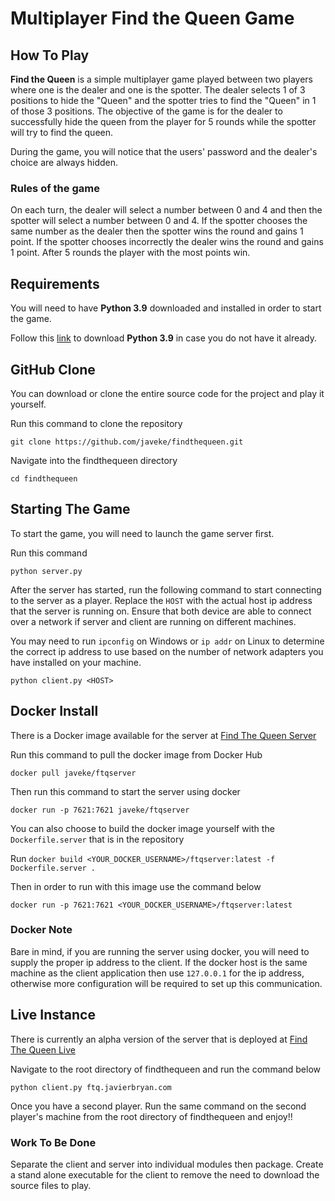 # Multiplayer Find the Queen Game

## How To Play

**Find the Queen** is a simple multiplayer game played between two players where one is the 
dealer and one is the spotter. The dealer selects 1 of 3 positions to hide the "Queen" and the 
spotter tries to find the "Queen" in 1 of those 3 positions.
The objective of the game is for the dealer to successfully hide the queen from the player for 5 rounds while the spotter will try to find the queen.

During the game, you will notice that the users' password and the dealer's choice are always hidden.

### Rules of the game

On each turn, the dealer will select a number between 0 and 4 and then the spotter will select a number between 0 and 4. If the spotter chooses
the same number as the dealer then the spotter wins the round and gains 1 point.
If the spotter chooses incorrectly the dealer wins the round and gains 1 point.
After 5 rounds the player with the most points win.

## Requirements

You will need to have **Python 3.9** downloaded and installed in order to start the game.

Follow this [link](https://www.python.org/downloads/) to download **Python 3.9** in case you do not have it already.


## GitHub Clone

You can download or clone the entire source code for the project and play it yourself.

Run this command to clone the repository

`git clone https://github.com/javeke/findthequeen.git`

Navigate into the findthequeen directory 

`cd findthequeen`


## Starting The Game

To start the game, you will need to launch the game server first.

Run this command

`python server.py`

After the server has started, run the following command to start connecting to the server as a player.
Replace the `HOST` with the actual host ip address that the server is running on. Ensure that both 
device are able to connect over a network if server and client are running on different machines.

You may need to run `ipconfig` on Windows or `ip addr` on Linux to determine the correct ip address to use
based on the number of network adapters you have installed on your machine.

`python client.py <HOST>`


## Docker Install

There is a Docker image available for the server at [Find The Queen Server](https://hub.docker.com/r/javeke/ftqserver)

Run this command to pull the docker image from Docker Hub

`docker pull javeke/ftqserver`

Then run this command to start the server using docker

`docker run -p 7621:7621 javeke/ftqserver`


You can also choose to build the docker image yourself with the `Dockerfile.server` that is in the repository

Run  `docker build <YOUR_DOCKER_USERNAME>/ftqserver:latest -f Dockerfile.server .`

Then in order to run with this image use the command below

`docker run -p 7621:7621 <YOUR_DOCKER_USERNAME>/ftqserver:latest`



### Docker Note

Bare in mind, if you are running the server using docker, you will need to supply the proper ip address to the client. If the docker host is the same machine as the client application then use `127.0.0.1` for the 
ip address, otherwise more configuration will be required to set up this communication.


## Live Instance

There is currently an alpha version of the server that is deployed at [Find The Queen Live](ftq.javierbryan.com)


Navigate to the root directory of findthequeen and run the command below

`python client.py ftq.javierbryan.com`

Once you have a second player. Run the same command on the second player's machine from the root directory of findthequeen and enjoy!!





### Work To Be Done

Separate the client and server into individual modules then package.
Create a stand alone executable for the client to remove the need 
to download the source files to play.